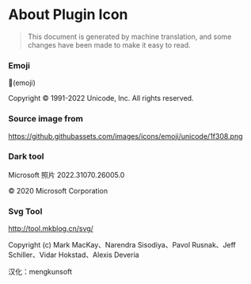 # About Plugin Icon

> This document is generated by machine translation, and some changes have been made to make it easy to read.

### Emoji

&#x1f308;(emoji)

Copyright © 1991-2022 Unicode, Inc. All rights reserved.

### Source image from

https://github.githubassets.com/images/icons/emoji/unicode/1f308.png

### Dark tool

Microsoft 照片 2022.31070.26005.0

© 2020 Microsoft Corporation

### Svg Tool

http://tool.mkblog.cn/svg/

Copyright (c) Mark MacKay、Narendra Sisodiya、Pavol Rusnak、Jeff Schiller、Vidar Hokstad、Alexis Deveria

汉化：mengkunsoft